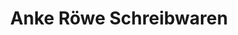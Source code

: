 ---
title: "Anke Röwe Schreibwaren"
url: /altenberge/anke-roewe-schreibwaren/
shop: Schreibwaren
---